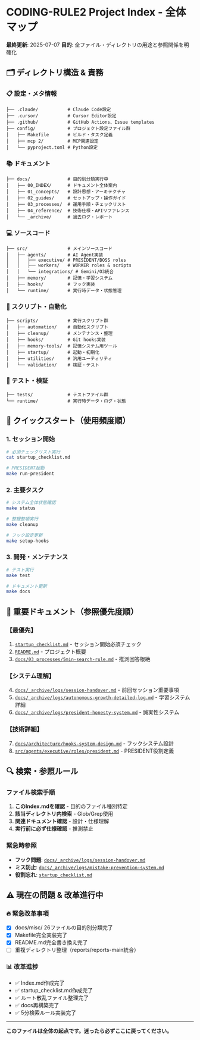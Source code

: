 # CODING-RULE2 Project Index - 全体マップ

**最終更新**: 2025-07-07
**目的**: 全ファイル・ディレクトリの用途と参照関係を明確化

## 🗂️ ディレクトリ構造 & 責務

### 📋 設定・メタ情報
```
├── .claude/           # Claude Code設定
├── .cursor/           # Cursor Editor設定
├── .github/           # GitHub Actions、Issue templates
├── config/            # プロジェクト設定ファイル群
│   ├── Makefile       # ビルド・タスク定義
│   ├── mcp 2/         # MCP関連設定
│   └── pyproject.toml # Python設定
```

### 📚 ドキュメント
```
├── docs/              # 目的別分類実行中
│   ├── 00_INDEX/      # ドキュメント全体案内
│   ├── 01_concepts/   # 設計思想・アーキテクチャ
│   ├── 02_guides/     # セットアップ・操作ガイド
│   ├── 03_processes/  # 運用手順・チェックリスト
│   ├── 04_reference/  # 技術仕様・APIリファレンス
│   └── _archive/      # 過去ログ・レポート
```

### 💻 ソースコード
```
├── src/               # メインソースコード
│   ├── agents/        # AI Agent実装
│   │   ├── executive/ # PRESIDENT/BOSS roles
│   │   ├── workers/   # WORKER roles & scripts
│   │   └── integrations/ # Gemini/O3統合
│   ├── memory/        # 記憶・学習システム
│   ├── hooks/         # フック実装
│   └── runtime/       # 実行時データ・状態管理
```

### 🔧 スクリプト・自動化
```
├── scripts/           # 実行スクリプト群
│   ├── automation/    # 自動化スクリプト
│   ├── cleanup/       # メンテナンス・整理
│   ├── hooks/         # Git hooks実装
│   ├── memory-tools/  # 記憶システム用ツール
│   ├── startup/       # 起動・初期化
│   ├── utilities/     # 汎用ユーティリティ
│   └── validation/    # 検証・テスト
```

### 🧪 テスト・検証
```
├── tests/             # テストファイル群
└── runtime/           # 実行時データ・ログ・状態
```

## 🚀 クイックスタート（使用頻度順）

### 1. セッション開始
```bash
# 必須チェックリスト実行
cat startup_checklist.md

# PRESIDENT起動
make run-president
```

### 2. 主要タスク
```bash
# システム全体状態確認
make status

# 整理整頓実行
make cleanup

# フック設定更新
make setup-hooks
```

### 3. 開発・メンテナンス
```bash
# テスト実行
make test

# ドキュメント更新
make docs
```

## 📖 重要ドキュメント（参照優先度順）

### 【最優先】
1. [`startup_checklist.md`](startup_checklist.md) - セッション開始必須チェック
2. [`README.md`](README.md) - プロジェクト概要
3. [`docs/03_processes/5min-search-rule.md`](docs/03_processes/5min-search-rule.md) - 推測回答根絶

### 【システム理解】
4. [`docs/_archive/logs/session-handover.md`](docs/_archive/logs/session-handover.md) - 前回セッション重要事項
5. [`docs/_archive/logs/autonomous-growth-detailed-log.md`](docs/_archive/logs/autonomous-growth-detailed-log.md) - 学習システム詳細
6. [`docs/_archive/logs/president-honesty-system.md`](docs/_archive/logs/president-honesty-system.md) - 誠実性システム

### 【技術詳細】
7. [`docs/architecture/hooks-system-design.md`](docs/architecture/hooks-system-design.md) - フックシステム設計
8. [`src/agents/executive/roles/president.md`](src/agents/executive/roles/president.md) - PRESIDENT役割定義

## 🔍 検索・参照ルール

### ファイル検索手順
1. **このIndex.mdを確認** - 目的のファイル種別特定
2. **該当ディレクトリ内検索** - Glob/Grep使用
3. **関連ドキュメント確認** - 設計・仕様理解
4. **実行前に必ず仕様確認** - 推測禁止

### 緊急時参照
- **フック問題**: [`docs/_archive/logs/session-handover.md`](docs/_archive/logs/session-handover.md)
- **ミス防止**: [`docs/_archive/logs/mistake-prevention-system.md`](docs/_archive/logs/mistake-prevention-system.md)
- **役割忘れ**: [`startup_checklist.md`](startup_checklist.md)

## ⚠️ 現在の問題 & 改革進行中

### 🔥 緊急改革事項
- [x] docs/misc/ 26ファイルの目的別分類完了
- [x] Makefile完全実装完了
- [x] README.md完全書き換え完了
- [ ] 重複ディレクトリ整理（reports/reports-main統合）

### 📊 改革進捗
- ✅ Index.md作成完了
- ✅ startup_checklist.md作成完了
- ✅ ルート散乱ファイル整理完了
- ✅ docs再構築完了
- ✅ 5分検索ルール実装完了

---

**このファイルは全体の起点です。迷ったら必ずここに戻ってください。**

